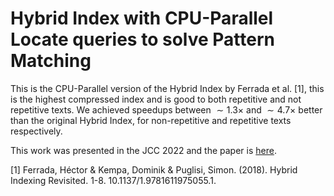 # Hybrid Index with CPU-Parallel Locate queries to solve Pattern Matching

This is the CPU-Parallel version of the Hybrid Index by Ferrada et al. [1], this is the highest compressed index and is good to both repetitive and not repetitive texts. We achieved speedups between $\sim 1.3 \times$ and $\sim 4.7 \times$ better than the original Hybrid Index, for non-repetitive and repetitive texts respectively.

This work was presented in the JCC 2022 and the paper is [here](https://ieeexplore.ieee.org/document/10000377/).


[1] Ferrada, Héctor & Kempa, Dominik & Puglisi, Simon. (2018). Hybrid Indexing Revisited. 1-8. 10.1137/1.9781611975055.1. 